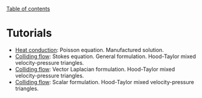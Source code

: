 [Table of contents](https://petrkryslucsd.github.io/Elfel.jl/latest/index.html)

# Tutorials

- [Heat conduction](tut_poisson_q4.md): Poisson equation. Manufactured solution.
- [Colliding flow](tut_stokes_ht_p2_p1_gen.md): Stokes equation. General formulation. Hood-Taylor mixed velocity-pressure triangles.
- [Colliding flow](tut_stokes_ht_p2_p1_veclap.md): Vector Laplacian formulation. Hood-Taylor mixed velocity-pressure triangles.
- [Colliding flow](tut_stokes_ht_p2_p1_reddy.md): Scalar formulation. Hood-Taylor mixed velocity-pressure triangles.


